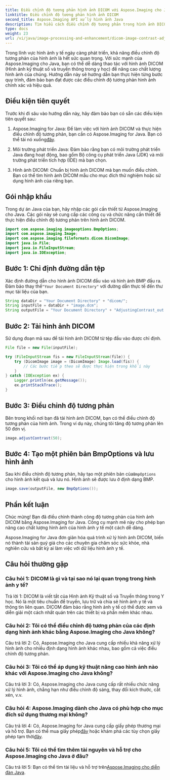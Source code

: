 ```yaml
---
title: Điều chỉnh độ tương phản hình ảnh DICOM với Aspose.Imaging cho Java
linktitle: Điều chỉnh độ tương phản hình ảnh DICOM
second_title: Aspose.Imaging API xử lý hình ảnh Java
description: Tìm hiểu cách điều chỉnh độ tương phản trong hình ảnh DICOM bằng Aspose.Imaging for Java. Nâng cao chất lượng hình ảnh của hình ảnh y tế một cách dễ dàng.
type: docs
weight: 23
url: /vi/java/image-processing-and-enhancement/dicom-image-contrast-adjustment/
---
```

Trong lĩnh vực hình ảnh y tế ngày càng phát triển, khả năng điều chỉnh độ tương phản của hình ảnh là hết sức quan trọng. Với sức mạnh của Aspose.Imaging cho Java, bạn có thể dễ dàng thao tác với hình ảnh DICOM (Hình ảnh kỹ thuật số và truyền thông trong y học) để nâng cao chất lượng hình ảnh của chúng. Hướng dẫn này sẽ hướng dẫn bạn thực hiện từng bước quy trình, đảm bảo bạn đạt được các điều chỉnh độ tương phản hình ảnh chính xác và hiệu quả.

## Điều kiện tiên quyết

Trước khi đi sâu vào hướng dẫn này, hãy đảm bảo bạn có sẵn các điều kiện tiên quyết sau:

1.  Aspose.Imaging for Java: Để làm việc với hình ảnh DICOM và thực hiện điều chỉnh độ tương phản, bạn cần có Aspose.Imaging for Java. Bạn có thể tải nó xuống[đây](https://releases.aspose.com/imaging/java/).

2. Môi trường phát triển Java: Đảm bảo rằng bạn có môi trường phát triển Java đang hoạt động, bao gồm Bộ công cụ phát triển Java (JDK) và môi trường phát triển tích hợp (IDE) mà bạn chọn.

3. Hình ảnh DICOM: Chuẩn bị hình ảnh DICOM mà bạn muốn điều chỉnh. Bạn có thể tìm hình ảnh DICOM mẫu cho mục đích thử nghiệm hoặc sử dụng hình ảnh của riêng bạn.

## Gói nhập khẩu

Trong dự án Java của bạn, hãy nhập các gói cần thiết từ Aspose.Imaging cho Java. Các gói này sẽ cung cấp các công cụ và chức năng cần thiết để thực hiện điều chỉnh độ tương phản trên hình ảnh DICOM.

```java
import com.aspose.imaging.imageoptions.BmpOptions;
import com.aspose.imaging.Image;
import com.aspose.imaging.fileformats.dicom.DicomImage;
import java.io.File;
import java.io.FileInputStream;
import java.io.IOException;
```

## Bước 1: Chỉ định đường dẫn tệp

 Xác định đường dẫn cho hình ảnh DICOM đầu vào và hình ảnh BMP đầu ra. Đảm bảo thay thế`"Your Document Directory"` với đường dẫn thực tế đến thư mục tài liệu của bạn.

```java
String dataDir = "Your Document Directory" + "dicom/";
String inputFile = dataDir + "image.dcm";
String outputFile = "Your Document Directory" + "AdjustingContrast_out.bmp";
```

## Bước 2: Tải hình ảnh DICOM

Sử dụng đoạn mã sau để tải hình ảnh DICOM từ tệp đầu vào được chỉ định.

```java
File file = new File(inputFile);

try (FileInputStream fis = new FileInputStream(file)) {
    try (DicomImage image = (DicomImage) Image.load(fis)) {
        // Các bước tiếp theo sẽ được thực hiện trong khối này
    }
} catch (IOException ex) {
    Logger.println(ex.getMessage());
    ex.printStackTrace();
}
```

## Bước 3: Điều chỉnh độ tương phản

Bên trong khối nơi bạn đã tải hình ảnh DICOM, bạn có thể điều chỉnh độ tương phản của hình ảnh. Trong ví dụ này, chúng tôi tăng độ tương phản lên 50 đơn vị.

```java
image.adjustContrast(50);
```

## Bước 4: Tạo một phiên bản BmpOptions và lưu hình ảnh

 Sau khi điều chỉnh độ tương phản, hãy tạo một phiên bản của`BmpOptions` cho hình ảnh kết quả và lưu nó. Hình ảnh sẽ được lưu ở định dạng BMP.

```java
image.save(outputFile, new BmpOptions());
```

## Phần kết luận

Chúc mừng! Bạn đã điều chỉnh thành công độ tương phản của hình ảnh DICOM bằng Aspose.Imaging for Java. Công cụ mạnh mẽ này cho phép bạn nâng cao chất lượng hình ảnh của hình ảnh y tế một cách dễ dàng.

Aspose.Imaging for Java đơn giản hóa quá trình xử lý hình ảnh DICOM, biến nó thành tài sản quý giá cho các chuyên gia chăm sóc sức khỏe, nhà nghiên cứu và bất kỳ ai làm việc với dữ liệu hình ảnh y tế.

## Câu hỏi thường gặp

### Câu hỏi 1: DICOM là gì và tại sao nó lại quan trọng trong hình ảnh y tế?

Trả lời 1: DICOM là viết tắt của Hình ảnh Kỹ thuật số và Truyền thông trong Y học. Nó là một tiêu chuẩn để truyền, lưu trữ và chia sẻ hình ảnh y tế và thông tin liên quan. DICOM đảm bảo rằng hình ảnh y tế có thể được xem và diễn giải một cách nhất quán trên các thiết bị và phần mềm khác nhau.

### Câu hỏi 2: Tôi có thể điều chỉnh độ tương phản của các định dạng hình ảnh khác bằng Aspose.Imaging cho Java không?

Câu trả lời 2: Có, Aspose.Imaging cho Java cung cấp nhiều khả năng xử lý hình ảnh cho nhiều định dạng hình ảnh khác nhau, bao gồm cả việc điều chỉnh độ tương phản.

### Câu hỏi 3: Tôi có thể áp dụng kỹ thuật nâng cao hình ảnh nào khác với Aspose.Imaging cho Java không?

Câu trả lời 3: Có, Aspose.Imaging cho Java cung cấp rất nhiều chức năng xử lý hình ảnh, chẳng hạn như điều chỉnh độ sáng, thay đổi kích thước, cắt xén, v.v.

### Câu hỏi 4: Aspose.Imaging dành cho Java có phù hợp cho mục đích sử dụng thương mại không?

 Câu trả lời 4: Có, Aspose.Imaging for Java cung cấp giấy phép thương mại và hỗ trợ. Bạn có thể mua giấy phép[đây](https://purchase.aspose.com/buy) hoặc khám phá các tùy chọn giấy phép tạm thời[đây](https://purchase.aspose.com/temporary-license/).

### Câu hỏi 5: Tôi có thể tìm thêm tài nguyên và hỗ trợ cho Aspose.Imaging cho Java ở đâu?

 Câu trả lời 5: Bạn có thể tìm tài liệu và hỗ trợ trên[Aspose.Imaging cho diễn đàn Java](https://forum.aspose.com/).